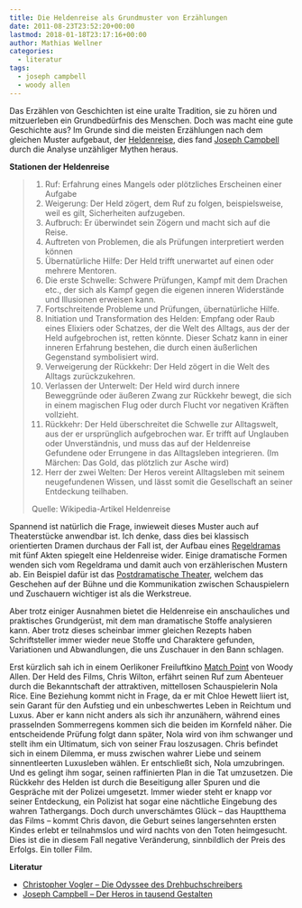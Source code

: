 ```yaml
---
title: Die Heldenreise als Grundmuster von Erzählungen
date: 2011-08-23T23:52:20+00:00
lastmod: 2018-01-18T23:17:16+00:00
author: Mathias Wellner
categories:
  - literatur
tags:
  - joseph campbell
  - woody allen
---
```

Das Erzählen von Geschichten ist eine uralte Tradition, sie zu hören und mitzuerleben ein Grundbedürfnis des Menschen. Doch was macht eine gute Geschichte aus? Im Grunde sind die meisten Erzählungen nach dem gleichen Muster aufgebaut, der [Heldenreise](http://de.wikipedia.org/wiki/Heldenreise), dies fand [Joseph Campbell](http://de.wikipedia.org/wiki/Joseph_Campbell) durch die Analyse unzähliger Mythen heraus. 

**Stationen der Heldenreise**

<blockquote class="blockquote">
  <ol>
    <li>Ruf: Erfahrung eines Mangels oder plötzliches Erscheinen einer Aufgabe</li>
    <li>Weigerung: Der Held zögert, dem Ruf zu folgen, beispielsweise, weil es gilt, Sicherheiten aufzugeben.</li>
    <li>Aufbruch: Er überwindet sein Zögern und macht sich auf die Reise.</li>
    <li>Auftreten von Problemen, die als Prüfungen interpretiert werden können</li>
    <li>Übernatürliche Hilfe: Der Held trifft unerwartet auf einen oder mehrere Mentoren.</li>
    <li>Die erste Schwelle: Schwere Prüfungen, Kampf mit dem Drachen etc., der sich als Kampf gegen die eigenen inneren Widerstände und Illusionen erweisen kann.</li>
    <li>Fortschreitende Probleme und Prüfungen, übernatürliche Hilfe.</li>
    <li>Initiation und Transformation des Helden: Empfang oder Raub eines Elixiers oder Schatzes, der die Welt des Alltags, aus der der Held aufgebrochen ist, retten könnte. Dieser Schatz kann in einer inneren Erfahrung bestehen, die durch einen äußerlichen Gegenstand symbolisiert wird.</li>
    <li>Verweigerung der Rückkehr: Der Held zögert in die Welt des Alltags zurückzukehren.</li>
    <li>Verlassen der Unterwelt: Der Held wird durch innere Beweggründe oder äußeren Zwang zur Rückkehr bewegt, die sich in einem magischen Flug oder durch Flucht vor negativen Kräften vollzieht.</li>
    <li>Rückkehr: Der Held überschreitet die Schwelle zur Alltagswelt, aus der er ursprünglich aufgebrochen war. Er trifft auf Unglauben oder Unverständnis, und muss das auf der Heldenreise Gefundene oder Errungene in das Alltagsleben integrieren. (Im Märchen: Das Gold, das plötzlich zur Asche wird)</li>
    <li>Herr der zwei Welten: Der Heros vereint Alltagsleben mit seinem neugefundenen Wissen, und lässt somit die Gesellschaft an seiner Entdeckung teilhaben.</li>
  </ol>
  <footer class="blockquote-footer">Quelle: Wikipedia-Artikel Heldenreise</footer>
</blockquote>

Spannend ist natürlich die Frage, inwieweit dieses Muster auch auf Theaterstücke anwendbar ist. Ich denke, dass dies bei klassisch orientierten Dramen durchaus der Fall ist, der Aufbau eines [Regeldramas](http://de.wikipedia.org/wiki/Regeldrama) mit fünf Akten spiegelt eine Heldenreise wider. Einige dramatische Formen wenden sich vom Regeldrama und damit auch von erzählerischen Mustern ab. Ein Beispiel dafür ist das [Postdramatische Theater](http://de.wikipedia.org/wiki/Postdramatisches_Theater), welchem das Geschehen auf der Bühne und die Kommunikation zwischen Schauspielern und Zuschauern wichtiger ist als die Werkstreue. 

Aber trotz einiger Ausnahmen bietet die Heldenreise ein anschauliches und praktisches Grundgerüst, mit dem man dramatische Stoffe analysieren kann. Aber trotz dieses scheinbar immer gleichen Rezepts haben Schriftsteller immer wieder neue Stoffe und Charaktere gefunden, Variationen und Abwandlungen, die uns Zuschauer in den Bann schlagen. 

Erst kürzlich sah ich in einem Oerlikoner Freiluftkino [Match Point](http://de.wikipedia.org/wiki/Match_Point) von Woody Allen. Der Held des Films, Chris Wilton, erfährt seinen Ruf zum Abenteuer durch die Bekanntschaft der attraktiven, mittellosen Schauspielerin Nola Rice. Eine Beziehung kommt nicht in Frage, da er mit Chloe Hewett liiert ist, sein Garant für den Aufstieg und ein unbeschwertes Leben in Reichtum und Luxus. Aber er kann nicht anders als sich ihr anzunähern, während eines prasselnden Sommerregens kommen sich die beiden im Kornfeld näher. Die entscheidende Prüfung folgt dann später, Nola wird von ihm schwanger und stellt ihm ein Ultimatum, sich von seiner Frau loszusagen. Chris befindet sich in einem Dilemma, er muss zwischen wahrer Liebe und seinem sinnentleerten Luxusleben wählen. Er entschließt sich, Nola umzubringen. Und es gelingt ihm sogar, seinen raffinierten Plan in die Tat umzusetzen. Die Rückkehr des Helden ist durch die Beseitigung aller Spuren und die Gespräche mit der Polizei umgesetzt. Immer wieder steht er knapp vor seiner Entdeckung, ein Polizist hat sogar eine nächtliche Eingebung des wahren Tathergangs. Doch durch unverschämtes Glück &ndash; das Hauptthema das Films &ndash; kommt Chris davon, die Geburt seines langersehnten ersten Kindes erlebt er teilnahmslos und wird nachts von den Toten heimgesucht. Dies ist die in diesem Fall negative Veränderung, sinnbildlich der Preis des Erfolgs. Ein toller Film. 

**Literatur**

  * [Christopher Vogler &ndash; Die Odyssee des Drehbuchschreibers](http://amzn.to/qbMLiB)
  * [Joseph Campbell &ndash; Der Heros in tausend Gestalten](http://amzn.to/oe1SCw)